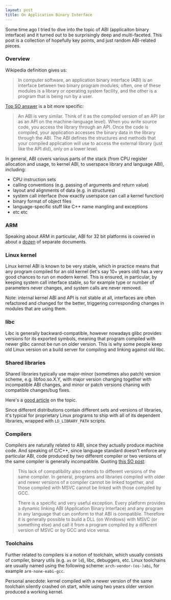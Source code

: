 ```yaml
---
layout: post
title: On Application Binary Interface
---
```


Some time ago I tried to dive into the topic of ABI (applicaiton binary interface)
and it turned out to be surprisingly deep and multi-faceted. This post is a 
collection of hopefully key points, and just random ABI-related pieces.

### Overview
Wikipedia definition gives us:
> In computer software, an application binary interface (ABI) is an interface
> between two binary program modules; often, one of these modules is a library or
> operating system facility, and the other is a program that is being run by a
> user. 

[Top SO answer](https://stackoverflow.com/a/2456882) is a bit more specific:
> An ABI is very similar. Think of it as the compiled version of an API (or as an
> API on the machine-language level). When you write source code, you access the
> library through an API. Once the code is compiled, your application accesses
> the binary data in the library through the ABI. The ABI defines the structures
> and methods that your compiled application will use to access the external
> library (just like the API did), only on a lower level.

In general, ABI covers various parts of the stack (from CPU register allocation
and usage, to kernel ABI, to userspace library and language ABI), including:
- CPU instruction sets
- calling conventions (e.g. passing of arguments and return value)
- layout and alignments of data (e.g. in structures)
- system call interface (how exactly userspace can call a kernel function)
- binary format of object files
- language-specific stuff like C++ name mangling and exceptions
- etc etc

### ARM
Speaking about ARM in particular, ABI for 32 bit platforms is covered in about
a [dozen](https://developer.arm.com/architectures/system-architectures/software-standards/abi) of separate documents.

### Linux kernel
Linux kernel ABI is known to be very stable, which in practice means that any
program compiled for an old kernel (let's say 10+ years old) has a very good
chances to run on modern kernel. This is ensured, in particular, by keeping
system call interface stable, so for example type or number of parameters 
never changes, and system calls are never removed.

Note: internal kernel ABI and API is not stable at all, interfaces are often 
refactored and changed for the better, triggering corresponding changes in 
modules that are using them.

### libc
Libc is generally backward-compatible, however nowadays glibc provides versions
for its exported symbols, meaning that program compiled with newer glibc cannot
be run on older version. This is why some people keep old Linux version
on a build server for compiling and linking against old libc.

### Shared libraries
Shared libraries typically use major-minor (sometimes also patch) version scheme,
e.g. libfoo.so.X.Y, with major version changing together with incompatible 
ABI changes, and minor or patch versions chaning with compatible changes/bug
fixes.

Here's a [good article](http://bottomupcs.sourceforge.net/csbu/x4012.htm) on the topic.

Since different distributions contain different sets and versions of libraries,
it's typical for proprietary Linux programs to ship with all of its dependent
libraries, wrapped with `LD_LIBRARY_PATH` scripts.

### Compilers
Compilers are naturally related to ABI, since they actually produce machine code.
And speaking of C/C++, since language standard doesn't enforce any particular
ABI, code produced by two different compiler or two versions of the same compiler
is generally incompatible. Quoting [this SO post](https://softwareengineering.stackexchange.com/questions/235706/are-c-object-files-created-with-different-compilers-binary-compatible/235768#235768):
> This lack of compatibility also extends to different versions of the same
> compiler. In general, programs and libraries compiled with older and newer
> versions of a compiler cannot be linked together, and those compiled with MSVC
> cannot be linked with those compiled by GCC.
> 
> There is a specific and very useful exception. Every platform provides a
> dynamic linking ABI (Application Binary Interface) and any program in any
> language that can conform to that ABI is compatible. Therefore it is generally
> possible to build a DLL (on Windows) with MSVC (or something else) and call it
> from a program compiled by a different version of MSVC or by GCC and vice
> versa.

### Toolchains
Further related to compilers is a notion of toolchain, which usually consists of
compiler, binary utils (e.g. `as` or `ld`), libc, debuggers, etc. Linux toolchains
are usually named using the following scheme:
`arch-vendor-(os-)abi`, for example `arm-none-eabi-gcc`.

Personal anecdote: kernel compiled with a newer version of the same toolchain
silently crashed on start, while using two years older version produced a 
working kernel.
